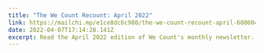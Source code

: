 ```yaml
---
title: "The We Count Recount: April 2022"
link: https://mailchi.mp/e1ce8dc6c980/the-we-count-recount-april-6806049
date: 2022-04-07T17:14:28.141Z
excerpt: Read the April 2022 edition of We Count's monthly newsletter.
---
```

